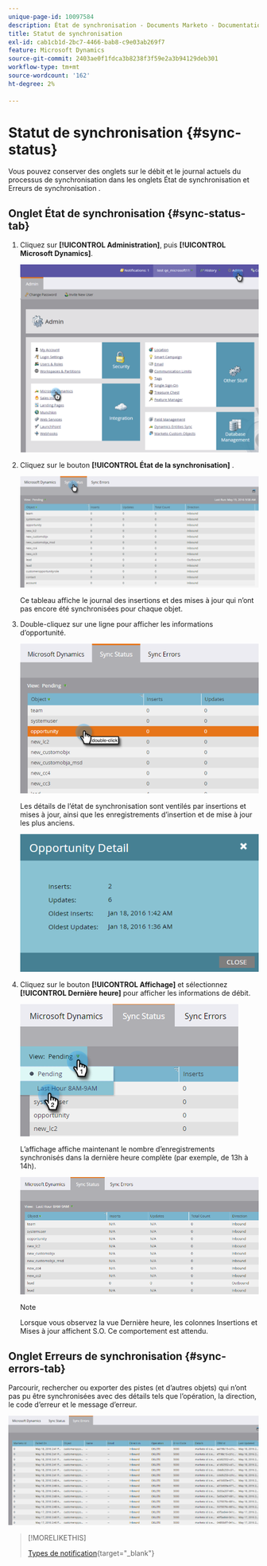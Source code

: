 ```yaml
---
unique-page-id: 10097584
description: État de synchronisation - Documents Marketo - Documentation du produit
title: Statut de synchronisation
exl-id: cab1cb1d-2bc7-4466-bab8-c9e03ab269f7
feature: Microsoft Dynamics
source-git-commit: 2403ae0f1fdca3b8238f3f59e2a3b94129deb301
workflow-type: tm+mt
source-wordcount: '162'
ht-degree: 2%

---
```


# Statut de synchronisation {#sync-status}

Vous pouvez conserver des onglets sur le débit et le journal actuels du processus de synchronisation dans les onglets État de synchronisation et Erreurs de synchronisation .

## Onglet État de synchronisation {#sync-status-tab}

1. Cliquez sur **[!UICONTROL Administration]**, puis **[!UICONTROL Microsoft Dynamics]**.

   ![](assets/image2016-1-20-11-3a34-3a14.png)

1. Cliquez sur le bouton **[!UICONTROL État de la synchronisation]** .

   ![](assets/image2016-5-19-10-3a1-3a11.png)

   Ce tableau affiche le journal des insertions et des mises à jour qui n’ont pas encore été synchronisées pour chaque objet.

1. Double-cliquez sur une ligne pour afficher les informations d’opportunité.

   ![](assets/image2016-5-19-10-3a3-3a21.png)

   Les détails de l’état de synchronisation sont ventilés par insertions et mises à jour, ainsi que les enregistrements d’insertion et de mise à jour les plus anciens.

   ![](assets/image2016-1-22-10-3a51-3a10.png)

1. Cliquez sur le bouton **[!UICONTROL Affichage]** et sélectionnez **[!UICONTROL Dernière heure]** pour afficher les informations de débit.

   ![](assets/image2016-5-19-10-3a20-3a7.png)

   L’affichage affiche maintenant le nombre d’enregistrements synchronisés dans la dernière heure complète (par exemple, de 13h à 14h).

   ![](assets/image2016-5-19-10-3a22-3a15.png)

   >[!NOTE]
   >
   >Lorsque vous observez la vue Dernière heure, les colonnes Insertions et Mises à jour affichent S.O. Ce comportement est attendu.

## Onglet Erreurs de synchronisation {#sync-errors-tab}

Parcourir, rechercher ou exporter des pistes (et d’autres objets) qui n’ont pas pu être synchronisées avec des détails tels que l’opération, la direction, le code d’erreur et le message d’erreur.

![](assets/image2016-5-19-10-3a26-3a35.png)

>[!MORELIKETHIS]
>
>[Types de notification](/help/marketo/product-docs/core-marketo-concepts/miscellaneous/understanding-notifications/notification-types.md){target="_blank"}
